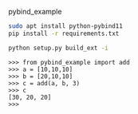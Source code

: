 pybind_example

```bash
sudo apt install python-pybind11
pip install -r requirements.txt

python setup.py build_ext -i
```


```
>>> from pybind_example import add
>>> a = [10,10,10]
>>> b = [20,10,10]
>>> c = add(a, b, 3)
>>> c
[30, 20, 20]
>>>
```
